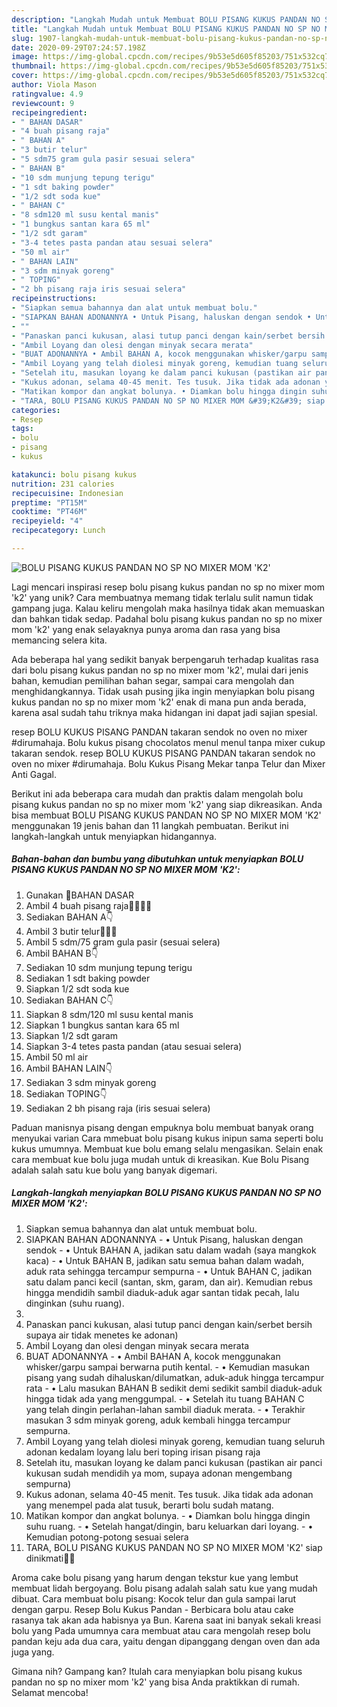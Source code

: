 ```yaml
---
description: "Langkah Mudah untuk Membuat BOLU PISANG KUKUS PANDAN NO SP NO MIXER MOM &amp;#39;K2&amp;#39; Anti Gagal"
title: "Langkah Mudah untuk Membuat BOLU PISANG KUKUS PANDAN NO SP NO MIXER MOM &amp;#39;K2&amp;#39; Anti Gagal"
slug: 1907-langkah-mudah-untuk-membuat-bolu-pisang-kukus-pandan-no-sp-no-mixer-mom-and-39-k2-and-39-anti-gagal
date: 2020-09-29T07:24:57.198Z
image: https://img-global.cpcdn.com/recipes/9b53e5d605f85203/751x532cq70/bolu-pisang-kukus-pandan-no-sp-no-mixer-mom-k2-foto-resep-utama.jpg
thumbnail: https://img-global.cpcdn.com/recipes/9b53e5d605f85203/751x532cq70/bolu-pisang-kukus-pandan-no-sp-no-mixer-mom-k2-foto-resep-utama.jpg
cover: https://img-global.cpcdn.com/recipes/9b53e5d605f85203/751x532cq70/bolu-pisang-kukus-pandan-no-sp-no-mixer-mom-k2-foto-resep-utama.jpg
author: Viola Mason
ratingvalue: 4.9
reviewcount: 9
recipeingredient:
- " BAHAN DASAR"
- "4 buah pisang raja"
- " BAHAN A"
- "3 butir telur"
- "5 sdm75 gram gula pasir sesuai selera"
- " BAHAN B"
- "10 sdm munjung tepung terigu"
- "1 sdt baking powder"
- "1/2 sdt soda kue"
- " BAHAN C"
- "8 sdm120 ml susu kental manis"
- "1 bungkus santan kara 65 ml"
- "1/2 sdt garam"
- "3-4 tetes pasta pandan atau sesuai selera"
- "50 ml air"
- " BAHAN LAIN"
- "3 sdm minyak goreng"
- " TOPING"
- "2 bh pisang raja iris sesuai selera"
recipeinstructions:
- "Siapkan semua bahannya dan alat untuk membuat bolu."
- "SIAPKAN BAHAN ADONANNYA • Untuk Pisang, haluskan dengan sendok • Untuk BAHAN A, jadikan satu dalam wadah (saya mangkok kaca) • Untuk BAHAN B, jadikan satu semua bahan dalam wadah, aduk rata sehingga tercampur sempurna • Untuk BAHAN C, jadikan satu dalam panci kecil (santan, skm, garam, dan air). Kemudian rebus hingga mendidih sambil diaduk-aduk agar santan tidak pecah, lalu dinginkan (suhu ruang)."
- ""
- "Panaskan panci kukusan, alasi tutup panci dengan kain/serbet bersih supaya air tidak menetes ke adonan)"
- "Ambil Loyang dan olesi dengan minyak secara merata"
- "BUAT ADONANNYA • Ambil BAHAN A, kocok menggunakan whisker/garpu sampai berwarna putih kental. • Kemudian masukan pisang yang sudah dihaluskan/dilumatkan, aduk-aduk hingga tercampur rata • Lalu masukan BAHAN B sedikit demi sedikit sambil diaduk-aduk hingga tidak ada yang menggumpal. • Setelah itu tuang BAHAN C yang telah dingin perlahan-lahan sambil diaduk merata. • Terakhir masukan 3 sdm minyak goreng, aduk kembali hingga tercampur sempurna."
- "Ambil Loyang yang telah diolesi minyak goreng, kemudian tuang seluruh adonan kedalam loyang lalu beri toping irisan pisang raja"
- "Setelah itu, masukan loyang ke dalam panci kukusan (pastikan air panci kukusan sudah mendidih ya mom, supaya adonan mengembang sempurna)"
- "Kukus adonan, selama 40-45 menit. Tes tusuk. Jika tidak ada adonan yang menempel pada alat tusuk, berarti bolu sudah matang."
- "Matikan kompor dan angkat bolunya. • Diamkan bolu hingga dingin suhu ruang. • Setelah hangat/dingin, baru keluarkan dari loyang. • Kemudian potong-potong sesuai selera"
- "TARA, BOLU PISANG KUKUS PANDAN NO SP NO MIXER MOM &#39;K2&#39; siap dinikmati🤤🥰"
categories:
- Resep
tags:
- bolu
- pisang
- kukus

katakunci: bolu pisang kukus 
nutrition: 231 calories
recipecuisine: Indonesian
preptime: "PT15M"
cooktime: "PT46M"
recipeyield: "4"
recipecategory: Lunch

---
```



![BOLU PISANG KUKUS PANDAN NO SP NO MIXER MOM &#39;K2&#39;](https://img-global.cpcdn.com/recipes/9b53e5d605f85203/751x532cq70/bolu-pisang-kukus-pandan-no-sp-no-mixer-mom-k2-foto-resep-utama.jpg)

Lagi mencari inspirasi resep bolu pisang kukus pandan no sp no mixer mom &#39;k2&#39; yang unik? Cara membuatnya memang tidak terlalu sulit namun tidak gampang juga. Kalau keliru mengolah maka hasilnya tidak akan memuaskan dan bahkan tidak sedap. Padahal bolu pisang kukus pandan no sp no mixer mom &#39;k2&#39; yang enak selayaknya punya aroma dan rasa yang bisa memancing selera kita.

Ada beberapa hal yang sedikit banyak berpengaruh terhadap kualitas rasa dari bolu pisang kukus pandan no sp no mixer mom &#39;k2&#39;, mulai dari jenis bahan, kemudian pemilihan bahan segar, sampai cara mengolah dan menghidangkannya. Tidak usah pusing jika ingin menyiapkan bolu pisang kukus pandan no sp no mixer mom &#39;k2&#39; enak di mana pun anda berada, karena asal sudah tahu triknya maka hidangan ini dapat jadi sajian spesial.

resep BOLU KUKUS PISANG PANDAN takaran sendok no oven no mixer #dirumahaja. Bolu kukus pisang chocolatos menul menul tanpa mixer cukup takaran sendok. resep BOLU KUKUS PISANG PANDAN takaran sendok no oven no mixer #dirumahaja. Bolu Kukus Pisang Mekar tanpa Telur dan Mixer Anti Gagal.


Berikut ini ada beberapa cara mudah dan praktis dalam mengolah bolu pisang kukus pandan no sp no mixer mom &#39;k2&#39; yang siap dikreasikan. Anda bisa membuat BOLU PISANG KUKUS PANDAN NO SP NO MIXER MOM &#39;K2&#39; menggunakan 19 jenis bahan dan 11 langkah pembuatan. Berikut ini langkah-langkah untuk menyiapkan hidangannya.

<!--inarticleads1-->

##### Bahan-bahan dan bumbu yang dibutuhkan untuk menyiapkan BOLU PISANG KUKUS PANDAN NO SP NO MIXER MOM &#39;K2&#39;:

1. Gunakan  🥧BAHAN DASAR
1. Ambil 4 buah pisang raja🍌🍌🍌🍌
1. Sediakan  BAHAN A👇
1. Ambil 3 butir telur🥚🥚🥚
1. Ambil 5 sdm/75 gram gula pasir (sesuai selera)
1. Ambil  BAHAN B👇
1. Sediakan 10 sdm munjung tepung terigu
1. Sediakan 1 sdt baking powder
1. Siapkan 1/2 sdt soda kue
1. Sediakan  BAHAN C👇
1. Siapkan 8 sdm/120 ml susu kental manis
1. Siapkan 1 bungkus santan kara 65 ml
1. Siapkan 1/2 sdt garam
1. Siapkan 3-4 tetes pasta pandan (atau sesuai selera)
1. Ambil 50 ml air
1. Ambil  BAHAN LAIN👇
1. Sediakan 3 sdm minyak goreng
1. Sediakan  TOPING👇
1. Sediakan 2 bh pisang raja (iris sesuai selera)


Paduan manisnya pisang dengan empuknya bolu membuat banyak orang menyukai varian Cara mmebuat bolu pisang kukus inipun sama seperti bolu kukus umumnya. Membuat kue bolu emang selalu mengasikan. Selain enak cara membuat kue bolu juga mudah untuk di kreasikan. Kue Bolu Pisang adalah salah satu kue bolu yang banyak digemari. 

<!--inarticleads2-->

##### Langkah-langkah menyiapkan BOLU PISANG KUKUS PANDAN NO SP NO MIXER MOM &#39;K2&#39;:

1. Siapkan semua bahannya dan alat untuk membuat bolu.
1. SIAPKAN BAHAN ADONANNYA - • Untuk Pisang, haluskan dengan sendok - • Untuk BAHAN A, jadikan satu dalam wadah (saya mangkok kaca) - • Untuk BAHAN B, jadikan satu semua bahan dalam wadah, aduk rata sehingga tercampur sempurna - • Untuk BAHAN C, jadikan satu dalam panci kecil (santan, skm, garam, dan air). Kemudian rebus hingga mendidih sambil diaduk-aduk agar santan tidak pecah, lalu dinginkan (suhu ruang).
1. 
1. Panaskan panci kukusan, alasi tutup panci dengan kain/serbet bersih supaya air tidak menetes ke adonan)
1. Ambil Loyang dan olesi dengan minyak secara merata
1. BUAT ADONANNYA - • Ambil BAHAN A, kocok menggunakan whisker/garpu sampai berwarna putih kental. - • Kemudian masukan pisang yang sudah dihaluskan/dilumatkan, aduk-aduk hingga tercampur rata - • Lalu masukan BAHAN B sedikit demi sedikit sambil diaduk-aduk hingga tidak ada yang menggumpal. - • Setelah itu tuang BAHAN C yang telah dingin perlahan-lahan sambil diaduk merata. - • Terakhir masukan 3 sdm minyak goreng, aduk kembali hingga tercampur sempurna.
1. Ambil Loyang yang telah diolesi minyak goreng, kemudian tuang seluruh adonan kedalam loyang lalu beri toping irisan pisang raja
1. Setelah itu, masukan loyang ke dalam panci kukusan (pastikan air panci kukusan sudah mendidih ya mom, supaya adonan mengembang sempurna)
1. Kukus adonan, selama 40-45 menit. Tes tusuk. Jika tidak ada adonan yang menempel pada alat tusuk, berarti bolu sudah matang.
1. Matikan kompor dan angkat bolunya. - • Diamkan bolu hingga dingin suhu ruang. - • Setelah hangat/dingin, baru keluarkan dari loyang. - • Kemudian potong-potong sesuai selera
1. TARA, BOLU PISANG KUKUS PANDAN NO SP NO MIXER MOM &#39;K2&#39; siap dinikmati🤤🥰


Aroma cake bolu pisang yang harum dengan tekstur kue yang lembut membuat lidah bergoyang. Bolu pisang adalah salah satu kue yang mudah dibuat. Cara membuat bolu pisang: Kocok telur dan gula sampai larut dengan garpu. Resep Bolu Kukus Pandan - Berbicara bolu atau cake rasanya tak akan ada habisnya ya Bun. Karena saat ini banyak sekali kreasi bolu yang Pada umumnya cara membuat atau cara mengolah resep bolu pandan keju ada dua cara, yaitu dengan dipanggang dengan oven dan ada juga yang. 

Gimana nih? Gampang kan? Itulah cara menyiapkan bolu pisang kukus pandan no sp no mixer mom &#39;k2&#39; yang bisa Anda praktikkan di rumah. Selamat mencoba!
